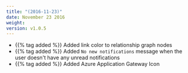 ```yaml
---
title: "(2016-11-23)"
date: November 23 2016
weight:
version: v1.0.5
---
```

- {{% tag added %}} Added link color to relationship graph nodes
- {{% tag added %}} Added `No new notifications` message when the user doesn't have any unread notifications
- {{% tag added %}} Added Azure Application Gateway Icon
